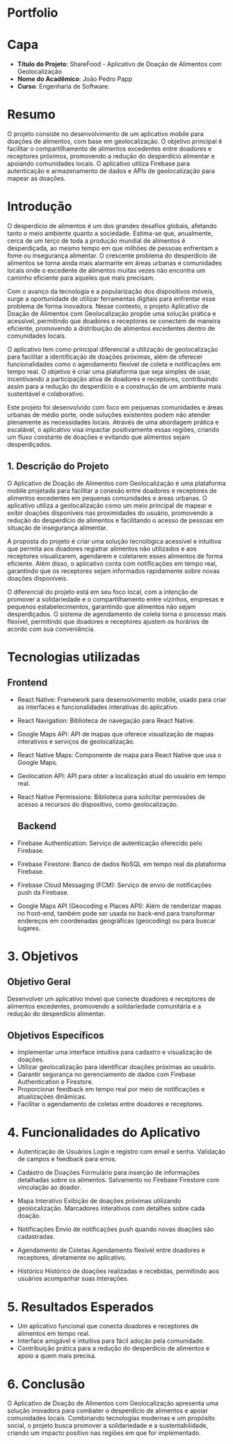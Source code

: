 # Portfolio

# Capa

- **Título do Projeto**: ShareFood - Aplicativo de Doação de Alimentos com Geolocalização
- **Nome do Acadêmico**: João Pedro Papp
- **Curso**: Engenharia de Software.

# Resumo

O projeto consiste no desenvolvimento de um aplicativo mobile para doações de alimentos, com base em geolocalização. O objetivo principal é facilitar o compartilhamento de alimentos excedentes entre doadores e receptores próximos, promovendo a redução do desperdício alimentar e apoiando comunidades locais. O aplicativo utiliza Firebase para autenticação e armazenamento de dados e APIs de geolocalização para mapear as doações.

# Introdução

O desperdício de alimentos é um dos grandes desafios globais, afetando tanto o meio ambiente quanto a sociedade. Estima-se que, anualmente, cerca de um terço de toda a produção mundial de alimentos é desperdiçada, ao mesmo tempo em que milhões de pessoas enfrentam a fome ou insegurança alimentar. O crescente problema do desperdício de alimentos se torna ainda mais alarmante em áreas urbanas e comunidades locais onde o excedente de alimentos muitas vezes não encontra um caminho eficiente para aqueles que mais precisam.

Com o avanço da tecnologia e a popularização dos dispositivos móveis, surge a oportunidade de utilizar ferramentas digitais para enfrentar esse problema de forma inovadora. Nesse contexto, o projeto Aplicativo de Doação de Alimentos com Geolocalização propõe uma solução prática e acessível, permitindo que doadores e receptores se conectem de maneira eficiente, promovendo a distribuição de alimentos excedentes dentro de comunidades locais.

O aplicativo tem como principal diferencial a utilização de geolocalização para facilitar a identificação de doações próximas, além de oferecer funcionalidades como o agendamento flexível de coleta e notificações em tempo real. O objetivo é criar uma plataforma que seja simples de usar, incentivando a participação ativa de doadores e receptores, contribuindo assim para a redução do desperdício e a construção de um ambiente mais sustentável e colaborativo.

Este projeto foi desenvolvido com foco em pequenas comunidades e áreas urbanas de médio porte, onde soluções existentes podem não atender plenamente as necessidades locais. Através de uma abordagem prática e escalável, o aplicativo visa impactar positivamente essas regiões, criando um fluxo constante de doações e evitando que alimentos sejam desperdiçados.

## 1. Descrição do Projeto

O Aplicativo de Doação de Alimentos com Geolocalização é uma plataforma mobile projetada para facilitar a conexão entre doadores e receptores de alimentos excedentes em pequenas comunidades e áreas urbanas. O aplicativo utiliza a geolocalização como um meio principal de mapear e exibir doações disponíveis nas proximidades do usuário, promovendo a redução do desperdício de alimentos e facilitando o acesso de pessoas em situação de insegurança alimentar.

A proposta do projeto é criar uma solução tecnológica acessível e intuitiva que permita aos doadores registrar alimentos não utilizados e aos receptores visualizarem, agendarem e coletarem esses alimentos de forma eficiente. Além disso, o aplicativo conta com notificações em tempo real, garantindo que os receptores sejam informados rapidamente sobre novas doações disponíveis.

O diferencial do projeto está em seu foco local, com a intenção de promover a solidariedade e o compartilhamento entre vizinhos, empresas e pequenos estabelecimentos, garantindo que alimentos não sejam desperdiçados. O sistema de agendamento de coleta torna o processo mais flexível, permitindo que doadores e receptores ajustem os horários de acordo com sua conveniência.

# Tecnologias utilizadas
  ## Frontend
* React Native: Framework para desenvolvimento mobile, usado para criar as interfaces e funcionalidades interativas do aplicativo.
* React Navigation: Biblioteca de navegação para React Native.
* Google Maps API: API de mapas que oferece visualização de mapas interativos e serviços de geolocalização.
* React Native Maps: Componente de mapa para React Native que usa o Google Maps.
* Geolocation API: API para obter a localização atual do usuário em tempo real.
* React Native Permissions: Biblioteca para solicitar permissões de acesso a recursos do dispositivo, como geolocalização.

  ## Backend
* Firebase Authentication: Serviço de autenticação oferecido pelo Firebase.
* Firebase Firestore: Banco de dados NoSQL em tempo real da plataforma Firebase.
* Firebase Cloud Messaging (FCM): Serviço de envio de notificações push da Firebase.
* Google Maps API (Geocoding e Places API): Além de renderizar mapas no front-end, também pode ser usada no back-end para transformar endereços em coordenadas geográficas (geocoding) ou para buscar lugares.

# 3. Objetivos
  ## Objetivo Geral
  Desenvolver um aplicativo móvel que conecte doadores e receptores de alimentos excedentes, promovendo a solidariedade comunitária e a redução do desperdício alimentar.

  ## Objetivos Específicos
*  Implementar uma interface intuitiva para cadastro e visualização de doações.
*  Utilizar geolocalização para identificar doações próximas ao usuário.
*  Garantir segurança no gerenciamento de dados com Firebase Authentication e Firestore.
*  Proporcionar feedback em tempo real por meio de notificações e atualizações dinâmicas.
*  Facilitar o agendamento de coletas entre doadores e receptores.

#  4. Funcionalidades do Aplicativo
* Autenticação de Usuários
  Login e registro com email e senha.
  Validação de campos e feedback para erros.

* Cadastro de Doações
  Formulário para inserção de informações detalhadas sobre os alimentos.
  Salvamento no Firebase Firestore com vinculação ao doador.

* Mapa Interativo
  Exibição de doações próximas utilizando geolocalização.
  Marcadores interativos com detalhes sobre cada doação.

* Notificações
  Envio de notificações push quando novas doações são cadastradas.

* Agendamento de Coletas
  Agendamento flexível entre doadores e receptores, diretamente no aplicativo.

* Histórico
  Histórico de doações realizadas e recebidas, permitindo aos usuários acompanhar suas interações.

# 5. Resultados Esperados
* Um aplicativo funcional que conecta doadores e receptores de alimentos em tempo real.
* Interface amigável e intuitiva para fácil adoção pela comunidade.
* Contribuição prática para a redução do desperdício de alimentos e apoio a quem mais precisa.

# 6. Conclusão
O Aplicativo de Doação de Alimentos com Geolocalização apresenta uma solução inovadora para combater o desperdício de alimentos e apoiar comunidades locais. Combinando tecnologias modernas e um propósito social, o projeto busca promover a solidariedade e a sustentabilidade, criando um impacto positivo nas regiões em que for implementado.
